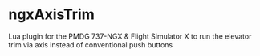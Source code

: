 ngxAxisTrim
===========

Lua plugin for the PMDG 737-NGX &amp; Flight Simulator X to run the elevator trim via axis instead of conventional push buttons
